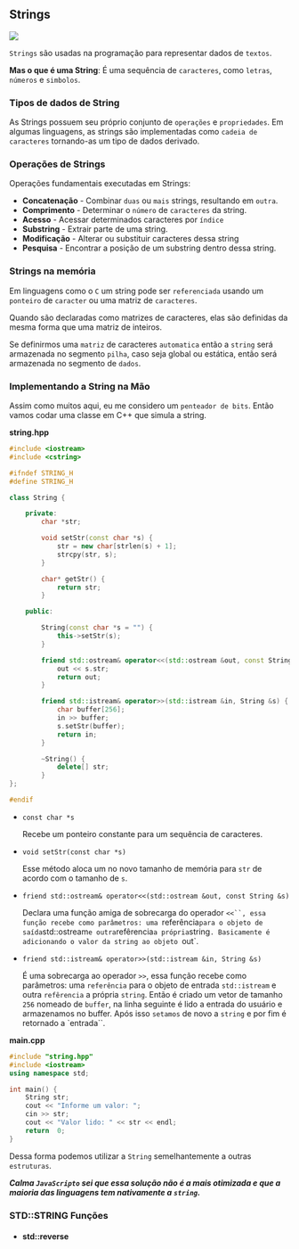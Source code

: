 ## Strings

<img src="https://cselectricalandelectronics.com/wp-content/uploads/2020/08/strings-in-data-structure-and-algorithms.jpg">

`Strings` são usadas na programação para representar dados de `textos`.

**Mas o que é uma String**: É uma sequência de `caracteres`, como `letras`, `números` e `simbolos`.

### Tipos de dados de String

As Strings possuem seu próprio conjunto de `operações` e `propriedades`.
Em algumas linguagens, as strings são implementadas como `cadeia de caracteres` tornando-as um tipo de dados derivado.

### Operações de Strings

Operações fundamentais executadas em Strings:

-   **Concatenação** - Combinar `duas` ou `mais` strings, resultando em `outra`.
-   **Comprimento** - Determinar o `número` de `caracteres` da string.
-   **Acesso** - Acessar determinados caracteres por `índice`
-   **Substring** - Extrair parte de uma string.
-   **Modificação** - Alterar ou substituir caracteres dessa string
-   **Pesquisa** - Encontrar a posição de um substring dentro dessa string.

### Strings na memória

Em linguagens como o `C` um string pode ser `referenciada` usando um `ponteiro` de `caracter` ou uma matriz de `caracteres`.

Quando são declaradas como matrizes de caracteres, elas são definidas da mesma forma que uma matriz de inteiros.

Se definirmos uma `matriz` de caracteres `automatica` então a `string` será armazenada no segmento `pilha`, caso seja global ou estática, então será armazenada no segmento de `dados`.

### Implementando a String na Mão

Assim como muitos aqui, eu me considero um `penteador de bits`. Então vamos codar uma classe em C++ que simula a string.

**string.hpp**

```cpp
#include <iostream>
#include <cstring>

#ifndef STRING_H
#define STRING_H

class String {

    private:
        char *str;

        void setStr(const char *s) {
            str = new char[strlen(s) + 1];
            strcpy(str, s);
        }

        char* getStr() {
            return str;
        }

    public:

        String(const char *s = "") {
            this->setStr(s);
        }

        friend std::ostream& operator<<(std::ostream &out, const String &s) {
            out << s.str;
            return out;
        }

        friend std::istream& operator>>(std::istream &in, String &s) {
            char buffer[256];
            in >> buffer;
            s.setStr(buffer);
            return in;
        }

        ~String() {
            delete[] str;
        }
};

#endif
```

-   `const char *s`

    Recebe um ponteiro constante para um sequência de caracteres.

-   `void setStr(const char *s)`

    Esse método aloca um no novo tamanho de memória para `str` de acordo com o tamanho de `s`.

-   `friend std::ostream& operator<<(std::ostream &out, const String &s)`

    Declara uma função amiga de sobrecarga do operador ` <<``, essa função recebe como parâmetros: uma  `referência`para o objeto de saída`std::ostream`e outra`refêrencia`a própria`string`. Basicamente é adicionando o valor da string ao objeto `out`.

-   `friend std::istream& operator>>(std::istream &in, String &s)`

    É uma sobrecarga ao operador `>>`, essa função recebe como parâmetros: uma `referência` para o objeto de entrada `std::istream` e outra `refêrencia` a própria `string`. Então é criado um vetor de tamanho `256` nomeado de `buffer`, na linha seguinte é lido a entrada do usuário e armazenamos no buffer. Após isso `setamos` de novo a `string` e por fim é retornado a `entrada``.

**main.cpp**

```cpp
#include "string.hpp"
#include <iostream>
using namespace std;

int main() {
    String str;
    cout << "Informe um valor: ";
    cin >> str;
    cout << "Valor lido: " << str << endl;
    return  0;
}
```

Dessa forma podemos utilizar a `String` semelhantemente a outras `estruturas`.

**_Calma `JavaScripto` sei que essa solução não é a mais otimizada e que a maioria das linguagens tem nativamente a `string`._**


### STD::STRING Funções
- #### std::reverse
